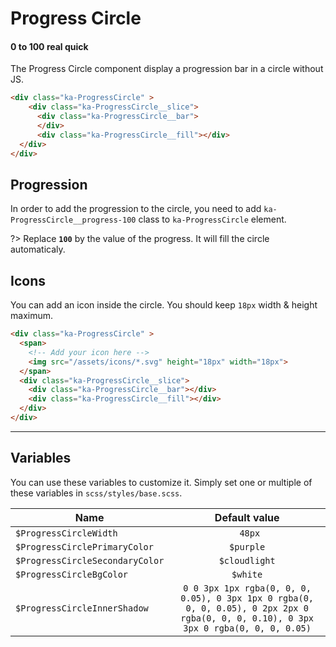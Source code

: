 # Progress Circle
#### 0 to 100 real quick
The Progress Circle component display a progression bar in a circle without JS.

<div class="demo-block">
  <div class="ka-ProgressCircle ka-ProgressCircle__progress-50" style="margin-right: 16px;">
      <div class="ka-ProgressCircle__slice">
        <div class="ka-ProgressCircle__bar">
        </div>
        <div class="ka-ProgressCircle__fill"></div>
    </div>
  </div>
    <div class="ka-ProgressCircle ka-ProgressCircle__progress-35" style="margin-right: 16px;">
      <div class="ka-ProgressCircle__slice">
        <div class="ka-ProgressCircle__bar">
        </div>
        <div class="ka-ProgressCircle__fill"></div>
    </div>
  </div>
    <div class="ka-ProgressCircle ka-ProgressCircle__progress-15" >
      <div class="ka-ProgressCircle__slice">
        <div class="ka-ProgressCircle__bar">
        </div>
        <div class="ka-ProgressCircle__fill"></div>
    </div>
  </div>
</div>

```html
<div class="ka-ProgressCircle" >
    <div class="ka-ProgressCircle__slice">
      <div class="ka-ProgressCircle__bar">
      </div>
      <div class="ka-ProgressCircle__fill"></div>
  </div>
</div>
```
Progression
-------------
In order to add the progression to the circle, you need to add `ka-ProgressCircle__progress-100` class to `ka-ProgressCircle` element.

?> Replace **`100`** by the value of the progress. It will fill the circle automaticaly.

Icons
------
You can add an icon inside the circle. You should keep `18px` width & height maximum.
```html
<div class="ka-ProgressCircle" >
  <span>
    <!-- Add your icon here -->
    <img src="/assets/icons/*.svg" height="18px" width="18px">
  </span>
  <div class="ka-ProgressCircle__slice">
    <div class="ka-ProgressCircle__bar"></div>
    <div class="ka-ProgressCircle__fill"></div>
  </div>
</div>
```
***
Variables
------
You can use these variables to customize it. Simply set one or multiple of these variables in `scss/styles/base.scss`.

| Name  | Default value |
| ------- |:-----------:|
|`$ProgressCircleWidth`|` 48px` |
|`$ProgressCirclePrimaryColor`| `$purple` |
|`$ProgressCircleSecondaryColor`| `$cloudlight` |
|`$ProgressCircleBgColor`| `$white` |
|`$ProgressCircleInnerShadow`| `0 0 3px 1px rgba(0, 0, 0, 0.05), 0 3px 1px 0 rgba(0, 0, 0, 0.05), 0 2px 2px 0 rgba(0, 0, 0, 0.10), 0 3px 3px 0 rgba(0, 0, 0, 0.05)` |
